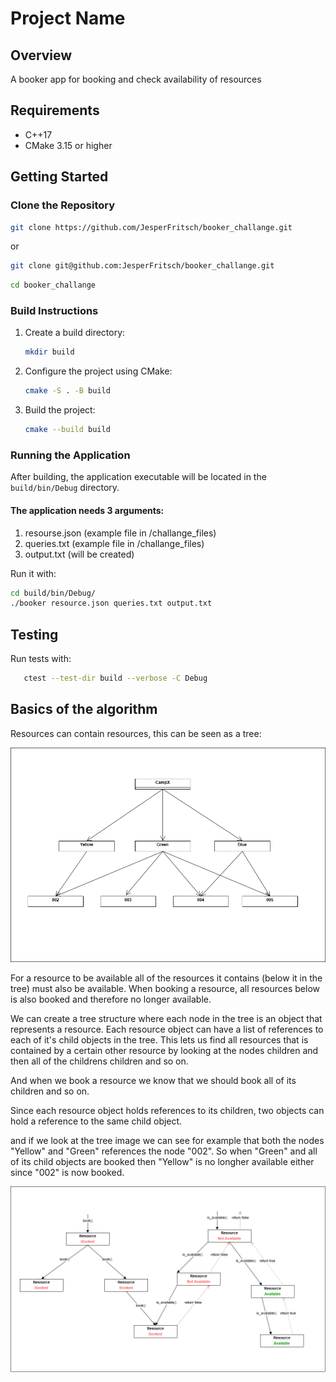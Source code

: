 # Project Name

## Overview
A booker app for booking and check availability of resources

## Requirements
- C++17
- CMake 3.15 or higher

## Getting Started

### Clone the Repository
```bash
git clone https://github.com/JesperFritsch/booker_challange.git
```
or
```bash
git clone git@github.com:JesperFritsch/booker_challange.git
```
```bash
cd booker_challange
```

### Build Instructions

1. Create a build directory:
   ```bash
   mkdir build
   ```

2. Configure the project using CMake:
   ```bash
   cmake -S . -B build
   ```

3. Build the project:
   ```bash
   cmake --build build
   ```

### Running the Application
After building, the application executable will be located in the `build/bin/Debug` directory.
#### The application needs 3 arguments:
1. resourse.json (example file in /challange_files)
2. queries.txt (example file in /challange_files)
3. output.txt (will be created)

Run it with:
```bash
cd build/bin/Debug/
./booker resource.json queries.txt output.txt
```

## Testing
Run tests with:
```bash
   ctest --test-dir build --verbose -C Debug
```


## Basics of the algorithm

Resources can contain resources, this can be seen as a tree:

![Alt Text](docs/Booker_tree.png)

For a resource to be available all of the resources it contains (below it in the tree) must also be available.
When booking a resource, all resources below is also booked and therefore no longer available.

We can create a tree structure where each node in the tree is an object that represents a resource.
Each resource object can have a list of references to each of it's child objects in the tree.
This lets us find all resources that is contained by a certain other resource by looking at the
nodes children and then all of the childrens children and so on.

And when we book a resource we know that we should book all of its children and so on.

Since each resource object holds references to its children, two objects can hold a reference to the
same child object.

and if we look at the tree image we can see for example that both the nodes "Yellow" and "Green" references the node "002".
So when "Green" and all of its child objects are booked then "Yellow" is no longher available either since "002" is now booked.

![Alt Text](docs/call_tree.png)